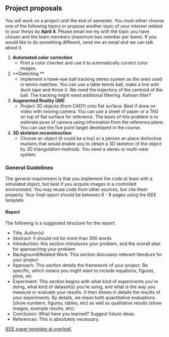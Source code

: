 
## Project proposals

You will work on a project until the end of semester. You must either choose one of the following topics or propose another topic of your interest related to your thesis by **April 4**. Please email me my with the topic you have chosen and the team members (maximum two member per team). If you would like to do something different, send me an email and we can talk about it.

1. **Automated color correction**
	- Print a color checker and use it to automatically correct color images.
2. **Detecting **
	- Implement a hawk-eye ball tracking stereo system as the ones used in tennis matches. You can use a table tennis ball, make a line with duck tape and throw it. We need the trajectory of the centroid of the ball. The tracking might need additional filtering. Kalman filter? 
3. **Augmented Reality (AR)** 
	- Project 3D objects (from CAD?) onto flat surface. Best if done on video with moving camera. You can use a sheet of paper or a TAG on top of flat surface for reference. The basis of this problem is to estimate pose of camera using information from the reference plane. You can use the five point target developed in the course.
5. **3D skeleton reconstruction** 
	- Choose an object (it could be a toy) or a person an place distinctive markers that would enable you to obtain a 3D skeleton of the object by 3D triangulation methods. You need a stereo or multi-view system.

### General Guidelines

The general requirement is that you implement the code at least with a simulated object, but best if you acquire images in a controlled environment. You may reuse code from other sources, but cite them properly. Your final report should be between 6 - 8 pages using the IEEE template. 

#### Report

The following is a suggested structure for the report:

- Title, Author(s)
- Abstract: It should not be more than 300 words
- Introduction: this section introduces your problem, and the overall plan for approaching your problem
- Background/Related Work: This section discusses relevant literature for your project
- Approach: This section details the framework of your project. Be specific, which means you might want to include equations, figures, plots, etc
- Experiment: This section begins with what kind of experiments you're doing, what kind of dataset(s) you're using, and what is the way you measure or evaluate your results. It then shows in details the results of your experiments. By details, we mean both quantitative evaluations (show numbers, figures, tables, etc) as well as qualitative results (show images, example results, etc).
- Conclusion: What have you learned? Suggest future ideas.
- References: This is absolutely necessary.


[IEEE paper template at overleaf.](https://www.overleaf.com/latex/templates/preparation-of-papers-for-ieee-sponsored-conferences-and-symposia/zfnqfzzzxghk#.WfH73WVRJw8)

